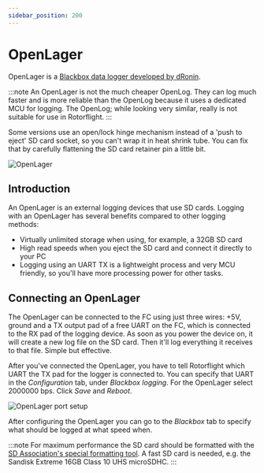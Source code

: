 ```yaml
---
sidebar_position: 200
---
```


# OpenLager

OpenLager is a [Blackbox data logger developed by dRonin](https://github.com/d-ronin/openlager/wiki).

:::note
An OpenLager is not the much cheaper OpenLog. They can log much faster and is more reliable than the OpenLog because it uses a dedicated MCU for logging. The OpenLog; while looking very similar, really is not suitable for use in Rotorflight.
:::

Some versions use an open/lock hinge mechanism instead of a 'push to eject' SD card socket, so you can't wrap it in heat shrink tube. You can fix that by carefully flattening the SD card retainer pin a little bit.

![OpenLager](./img/OpenLager-slide-in-fix.png)

## Introduction

An OpenLager is an external logging devices that use SD cards. Logging with an OpenLager has several benefits compared to other logging methods:

* Virtually unlimited storage when using, for example, a 32GB SD card
* High read speeds when you eject the SD card and connect it directly to your PC
* Logging using an UART TX is a lightweight process and very MCU friendly, so you'll have more processing power for other tasks.

## Connecting an OpenLager

The OpenLager can be connected to the FC using just three wires: +5V, ground and a TX output pad of a free UART on the FC, which is connected to the RX pad of the logging device. As soon as you power the device on, it will create a new log file on the SD card. Then it'll log everything it receives to that file. Simple but effective.

After you've connected the OpenLager, you have to tell Rotorflight which UART the TX pad for the logger is connected to. You can specify that UART in the *Configuration* tab, under *Blackbox logging*. For the OpenLager select 2000000 bps. Click *Save* and *Reboot*.

![OpenLager port setup](./img/openlager-serial-port.png)

After configuring the OpenLager you can go to the *Blackbox* tab to specify what should be logged at what speed when.

:::note
For maximum performance the SD card should be formatted with the [SD Association's special formatting tool](https://www.sdcard.org/downloads/formatter). A fast SD card is needed, e.g. the Sandisk Extreme 16GB Class 10 UHS microSDHC.
:::
